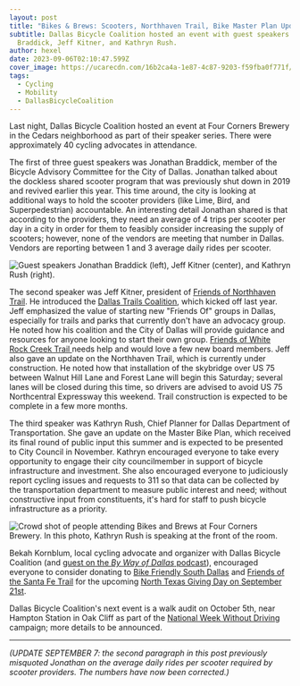 ```yaml
---
layout: post
title: "Bikes & Brews: Scooters, Northhaven Trail, Bike Master Plan Update"
subtitle: Dallas Bicycle Coalition hosted an event with guest speakers Jonathan
  Braddick, Jeff Kitner, and Kathryn Rush.
author: hexel
date: 2023-09-06T02:10:47.599Z
cover_image: https://ucarecdn.com/16b2ca4a-1e87-4c87-9203-f59fba0f771f/
tags:
  - Cycling
  - Mobility
  - DallasBicycleCoalition
---
```

Last night, Dallas Bicycle Coalition hosted an event at Four Corners Brewery in the Cedars neighborhood as part of their speaker series. There were approximately 40 cycling advocates in attendance.

The first of three guest speakers was Jonathan Braddick, member of the Bicycle Advisory Committee for the City of Dallas. Jonathan talked about the dockless shared scooter program that was previously shut down in 2019 and revived earlier this year. This time around, the city is looking at additional ways to hold the scooter providers (like Lime, Bird, and Superpedestrian) accountable. An interesting detail Jonathan shared is that according to the providers, they need an average of 4 trips per scooter per day in a city in order for them to feasibly consider increasing the supply of scooters; however, none of the vendors are meeting that number in Dallas. Vendors are reporting between 1 and 3 average daily rides per scooter.

![Guest speakers Jonathan Braddick (left), Jeff Kitner (center), and Kathryn Rush (right).](https://ucarecdn.com/06f1a5ce-bcdf-43f6-8a1a-85a2f20a91d1/ "Guest speakers Jonathan Braddick (left), Jeff Kitner (center), and Kathryn Rush (right).")

The second speaker was Jeff Kitner, president of [Friends of Northhaven Trail](https://northaventrail.org/board-members). He introduced the [Dallas Trails Coalition](https://twitter.com/DallasTrails?ref_src=twsrc%5Egoogle%7Ctwcamp%5Eserp%7Ctwgr%5Eauthor), which kicked off last year. Jeff emphasized the value of starting new "Friends Of" groups in Dallas, especially for trails and parks that currently don't have an advocacy group. He noted how his coalition and the City of Dallas will provide guidance and resources for anyone looking to start their own group. [Friends of White Rock Creek Trail ](https://www.whiterockcreektrail.org/)needs help and would love a few new board members. Jeff also gave an update on the Northhaven Trail, which is currently under construction. He noted how that installation of the skybridge over US 75 between Walnut Hill Lane and Forest Lane will begin this Saturday; several lanes will be closed during this time, so drivers are advised to avoid US 75 Northcentral Expressway this weekend. Trail construction is expected to be complete in a few more months.

The third speaker was Kathryn Rush, Chief Planner for Dallas Department of Transportation. She gave an update on the Master Bike Plan, which received its final round of public input this summer and is expected to be presented to City Council in November. Kathryn encouraged everyone to take every opportunity to engage their city councilmember in support of bicycle infrastructure and investment. She also encouraged everyone to judiciously report cycling issues and requests to 311 so that data can be collected by the transportation department to measure public interest and need; without constructive input from constituents, it's hard for staff to push bicycle infrastructure as a priority.

![Crowd shot of people attending Bikes and Brews at Four Corners Brewery. In this photo, Kathryn Rush is speaking at the front of the room.](https://ucarecdn.com/578018d6-35eb-4d6f-a01e-d9f424f31636/ "Approximately 40 people attended the speaker event by Dallas Bicycle Coalition on September 5th at Four Corners Brewery.")

Bekah Kornblum, local cycling advocate and organizer with Dallas Bicycle Coalition (and [guest on the *By Way of Dallas* podcast](https://thisdallaslife.com/blog/2023/05/03/seven-cycling-groups-that-meet-weekly-monthly-in-dallas-volume-1)), encouraged everyone to consider donating to [Bike Friendly South Dallas](https://bikefriendlysouthdallas.org/) and [Friends of the Santa Fe Trail](https://www.friendsofsantafetrail.org/) for the upcoming [North Texas Giving Day on September 21st](https://www.cftexas.org/community-impact/integrations/north-texas-giving-day#:~:text=Save%20the%20date%20for%20September,CFT%27s%20North%20Texas%20Giving%20Day.).

Dallas Bicycle Coalition's next event is a walk audit on October 5th, near Hampton Station in Oak Cliff as part of the [National Week Without Driving](https://americawalks.org/campaigns/national-week-without-driving/) campaign; more details to be announced.

---

*(UPDATE SEPTEMBER 7: the second paragraph in this post previously misquoted Jonathan on the average daily rides per scooter required by scooter providers. The numbers have now been corrected.)*